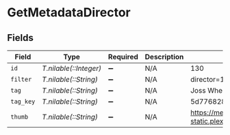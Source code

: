 # GetMetadataDirector


## Fields

| Field                                                               | Type                                                                | Required                                                            | Description                                                         | Example                                                             |
| ------------------------------------------------------------------- | ------------------------------------------------------------------- | ------------------------------------------------------------------- | ------------------------------------------------------------------- | ------------------------------------------------------------------- |
| `id`                                                                | *T.nilable(::Integer)*                                              | :heavy_minus_sign:                                                  | N/A                                                                 | 130                                                                 |
| `filter`                                                            | *T.nilable(::String)*                                               | :heavy_minus_sign:                                                  | N/A                                                                 | director=130                                                        |
| `tag`                                                               | *T.nilable(::String)*                                               | :heavy_minus_sign:                                                  | N/A                                                                 | Joss Whedon                                                         |
| `tag_key`                                                           | *T.nilable(::String)*                                               | :heavy_minus_sign:                                                  | N/A                                                                 | 5d776828880197001ec90e8f                                            |
| `thumb`                                                             | *T.nilable(::String)*                                               | :heavy_minus_sign:                                                  | N/A                                                                 | https://metadata-static.plex.tv/people/5d776828880197001ec90e8f.jpg |